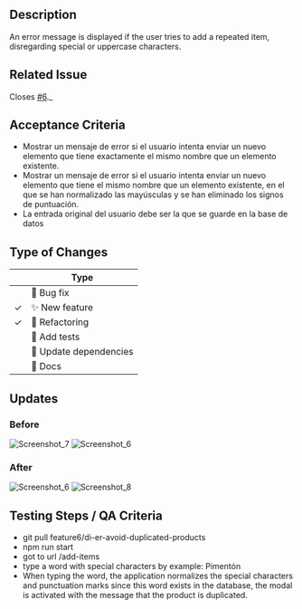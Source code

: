 ## Description

An error message is displayed if the user tries to add a repeated item, disregarding special or uppercase characters.

## Related Issue

Closes [#6](https://github.com/the-collab-lab/tcl-39-smart-shopping-list/issues/6)._ 

## Acceptance Criteria

* Mostrar un mensaje de error si el usuario intenta enviar un nuevo elemento que tiene exactamente el mismo nombre que un elemento existente.
* Mostrar un mensaje de error si el usuario intenta enviar un nuevo elemento que tiene el mismo nombre que un elemento existente, en el que se han normalizado las mayúsculas y se han eliminado los signos de puntuación.
* La entrada original del usuario debe ser la que se guarde en la base de datos

## Type of Changes

|     | Type                       |
| --- | -------------------------- |
|    | :bug: Bug fix              |
|  ✓ | :sparkles: New feature     |
|  ✓ | :hammer: Refactoring       |
|    | :100: Add tests            |
|    | :link: Update dependencies |
|    | :scroll: Docs              |

## Updates

### Before

![Screenshot_7](https://user-images.githubusercontent.com/75139726/151448523-da5aa6bb-16c4-4c84-8deb-3d90cea4b8b0.png)
![Screenshot_6](https://user-images.githubusercontent.com/75139726/151448577-25c69490-c991-4cff-bb51-bb56930c23a0.png)

### After

![Screenshot_6](https://user-images.githubusercontent.com/75139726/151448632-c0dcb428-a1b7-4fc4-bda2-3eb88bc2a10f.png)
![Screenshot_8](https://user-images.githubusercontent.com/75139726/151448722-29bdfd3d-d231-415a-ab61-196134402fc1.png)

## Testing Steps / QA Criteria

* git pull feature6/di-er-avoid-duplicated-products
* npm run start
* got to url /add-items
* type a word with special characters by example: Pimentón
* When typing the word, the application normalizes the special characters and punctuation marks since this word exists in the database, the modal is activated with the message that the product is duplicated.

